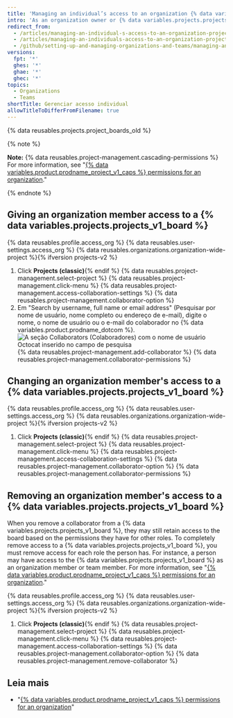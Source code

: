 ```yaml
---
title: 'Managing an individual’s access to an organization {% data variables.product.prodname_project_v1 %}'
intro: 'As an organization owner or {% data variables.projects.projects_v1_board %} admin, you can manage an individual member''s access to a {% data variables.projects.projects_v1_board %} owned by your organization.'
redirect_from:
  - /articles/managing-an-individual-s-access-to-an-organization-project-board
  - /articles/managing-an-individuals-access-to-an-organization-project-board
  - /github/setting-up-and-managing-organizations-and-teams/managing-an-individuals-access-to-an-organization-project-board
versions:
  fpt: '*'
  ghes: '*'
  ghae: '*'
  ghec: '*'
topics:
  - Organizations
  - Teams
shortTitle: Gerenciar acesso individual
allowTitleToDifferFromFilename: true
---
```


{% data reusables.projects.project_boards_old %}

{% note %}

**Note:** {% data reusables.project-management.cascading-permissions %} For more information, see "[{% data variables.product.prodname_project_v1_caps %} permissions for an organization](/articles/project-board-permissions-for-an-organization)."

{% endnote %}

## Giving an organization member access to a {% data variables.projects.projects_v1_board %}

{% data reusables.profile.access_org %}
{% data reusables.user-settings.access_org %}
{% data reusables.organizations.organization-wide-project %}{% ifversion projects-v2 %}
1. Click **Projects (classic)**{% endif %}
{% data reusables.project-management.select-project %}
{% data reusables.project-management.click-menu %}
{% data reusables.project-management.access-collaboration-settings %}
{% data reusables.project-management.collaborator-option %}
9. Em "Search by username, full name or email address" (Pesquisar por nome de usuário, nome completo ou endereço de e-mail), digite o nome, o nome de usuário ou o e-mail do colaborador no {% data variables.product.prodname_dotcom %}. ![A seção Collaborators (Colaboradores) com o nome de usuário Octocat inserido no campo de pesquisa](/assets/images/help/projects/org-project-collaborators-find-name.png)
{% data reusables.project-management.add-collaborator %}
{% data reusables.project-management.collaborator-permissions %}

## Changing an organization member's access to a {% data variables.projects.projects_v1_board %}

{% data reusables.profile.access_org %}
{% data reusables.user-settings.access_org %}
{% data reusables.organizations.organization-wide-project %}{% ifversion projects-v2 %}
1. Click **Projects (classic)**{% endif %}
{% data reusables.project-management.select-project %}
{% data reusables.project-management.click-menu %}
{% data reusables.project-management.access-collaboration-settings %}
{% data reusables.project-management.collaborator-option %}
{% data reusables.project-management.collaborator-permissions %}

## Removing an organization member's access to a {% data variables.projects.projects_v1_board %}

When you remove a collaborator from a {% data variables.projects.projects_v1_board %}, they may still retain access to the board based on the permissions they have for other roles. To completely remove access to a {% data variables.projects.projects_v1_board %}, you must remove access for each role the person has. For instance, a person may have access to the {% data variables.projects.projects_v1_board %} as an organization member or team member. For more information, see "[{% data variables.product.prodname_project_v1_caps %} permissions for an organization](/articles/project-board-permissions-for-an-organization)."

{% data reusables.profile.access_org %}
{% data reusables.user-settings.access_org %}
{% data reusables.organizations.organization-wide-project %}{% ifversion projects-v2 %}
1. Click **Projects (classic)**{% endif %}
{% data reusables.project-management.select-project %}
{% data reusables.project-management.click-menu %}
{% data reusables.project-management.access-collaboration-settings %}
{% data reusables.project-management.collaborator-option %}
{% data reusables.project-management.remove-collaborator %}

## Leia mais

- "[{% data variables.product.prodname_project_v1_caps %} permissions for an organization](/articles/project-board-permissions-for-an-organization)"
